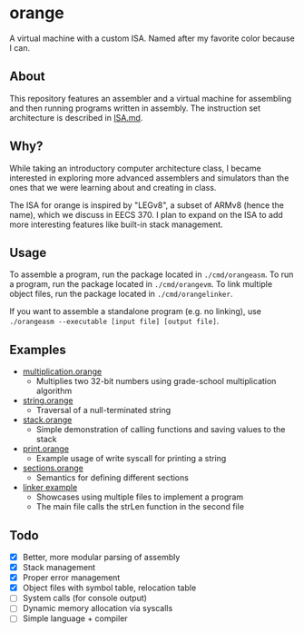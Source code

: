 # orange

A virtual machine with a custom ISA. Named after my favorite color because I can.

## About

This repository features an assembler and a virtual machine for assembling and then running programs written in assembly. The instruction set architecture is described in [ISA.md](ISA.md).

## Why?

While taking an introductory computer architecture class, I became interested in exploring more advanced assemblers and simulators than the ones that we were learning about and creating in class.

The ISA for orange is inspired by "LEGv8", a subset of ARMv8 (hence the name), which we discuss in EECS 370. I plan to expand on the ISA to add more interesting features like built-in stack management. 

## Usage

To assemble a program, run the package located in `./cmd/orangeasm`. To run a program, run the package located in `./cmd/orangevm`. To link multiple object files, run the package located in `./cmd/orangelinker`.

If you want to assemble a standalone program (e.g. no linking), use `./orangeasm --executable [input file] [output file]`.

## Examples

- [multiplication.orange](./programs/multiplication.orange)
  - Multiplies two 32-bit numbers using grade-school multiplication algorithm
- [string.orange](./programs/string.orange)
  - Traversal of a null-terminated string
- [stack.orange](./programs/stack.orange)
  - Simple demonstration of calling functions and saving values to the stack
- [print.orange](./programs/print.orange)
  - Example usage of write syscall for printing a string
- [sections.orange](./programs/sections.orange)
  - Semantics for defining different sections
- [linker example](./programs/link)
  - Showcases using multiple files to implement a program
  - The main file calls the strLen function in the second file

## Todo

- [x] Better, more modular parsing of assembly
- [x] Stack management
- [x] Proper error management
- [x] Object files with symbol table, relocation table
- [ ] System calls (for console output)
- [ ] Dynamic memory allocation via syscalls
- [ ] Simple language + compiler
